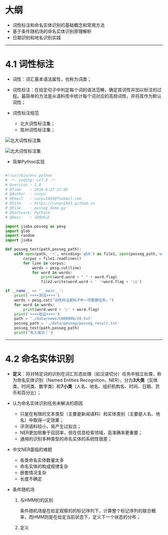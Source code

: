 # 大纲

- 词性标注和命名实体识别的基础概念和常用方法
- 基于条件随机场的命名实体识别原理解析
- 日期识别和地名识别实践

---

# 4.1 词性标注

- 词性：词汇基本语法属性，也称为词类；

- 词性标注：在给定句子中判定每个词的语法范畴，确定其词性并加以标注的过程。最简单的方法是从语料库中统计每个词对应的高频词性，并将其作为默认词性；

- 词性标注规范

	- 北大词性标注集；
	- 宾州词性标注集；

![北大词性标注集](https://i.loli.net/2019/08/27/LQa2YqMGbN58TIs.png)

![北大词性标注集](https://i.loli.net/2019/08/27/2U3ILZXxNTybcPV.png)

- 简单Python实现

```python

#!/usr/bin/env python
# -*- coding: utf-8 -*-
# @version : 1.0
# @Time    : 2019-8-27 21:05
# @Author  : cunyu
# @Email   : cunyu1024@foxmail.com
# @Site    : https://cunyu1943.github.io
# @File    : posseg_demo.py
# @Software: PyCharm
# @Desc    : 词性标注

import jieba.posseg as pesg
import glob
import random
import jieba

def posseg_test(path,posseg_path):
    with open(path, 'r', encoding='gbk') as file1, open(posseg_path,'w',encoding='utf-8') as file2:
        corpus = file1.readlines()
        for line in corpus:
            words = pesg.cut(line)
            for word in words:
                print(word.word + " " + word.flag)
                file2.write(word.word + ' '+word.flag + '\n')

if __name__ == '__main__':
    print('++++测试++++')
    words = pesg.cut("词性标注是NLP中一项重要任务。")
    for word in words:
        print(word.word + '/' + word.flag)
    print('++++验证++++')
    path = './data/news/C000008/10.txt'
    posseg_path = './data/posseg/posseg_result.txt'
    posseg_test(path,posseg_path)
    print('写入成功！')
```

---

# 4.2 命名实体识别

- **定义**：将对特定词的识别在词汇形态处理（如汉语切分）任务中独立处理，称为命名实体识别（Named Entities Recognition，NER），分为**3大类**（实体类、时间类、数字类）和**7小类**（人名、地名、组织机构名、时间、日期、货币和百分比）；

- 认为命名实体识别任务未解决的原因

	- 只是在有限的文本类型（主要是新闻语料）和实体类别（主要是人名、地名）中取得一定效果；
	- 评测语料较小，易产生过拟合；
	- NER更加侧重于召回率，但在信息检索领域，高准确率更重要；
	- 通用的识别多种类型的命名实体的系统性很差；

- 中文NER面临的难题

	- 各类命名实体数量太多
	- 命名实体的构成规律复杂
	- 嵌套情况复杂
	- 长度不确定

- 条件随机场

	1. 与HMM的的区别		

		条件随机场是在给定观察的的标记序列下，计算整个标记序列的联合概率，而HMM则是在给定当前状态下，定义下一个状态的分布；

	2. 定义



